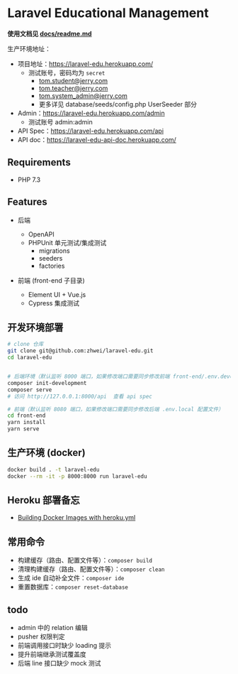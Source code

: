 # Laravel Educational Management

**使用文档见 [docs/readme.md](./docs/readme.md)**

生产环境地址：
- 项目地址：<https://laravel-edu.herokuapp.com/>
  - 测试账号，密码均为 `secret`
    - tom.student@jerry.com 
    - tom.teacher@jerry.com 
    - tom.system_admin@jerry.com
    - 更多详见 database/seeds/config.php UserSeeder 部分
- Admin：<https://laravel-edu.herokuapp.com/admin>
  - 测试账号 admin:admin
- API Spec：<https://laravel-edu.herokuapp.com/api>
- API doc：<https://laravel-edu-api-doc.herokuapp.com/>

## Requirements

- PHP 7.3

## Features

- 后端
    - OpenAPI
    - PHPUnit 单元测试/集成测试
      - migrations
      - seeders
      - factories

- 前端 (front-end 子目录)
    - Element UI + Vue.js
    - Cypress 集成测试

## 开发环境部署

```bash
# clone 仓库
git clone git@github.com:zhwei/laravel-edu.git
cd laravel-edu


# 后端环境（默认监听 8000 端口，如果修改端口需要同步修改前端 front-end/.env.development 配置文件）
composer init-development
composer serve
# 访问 http://127.0.0.1:8000/api  查看 api spec

# 前端（默认监听 8080 端口，如果修改端口需要同步修改后端 .env.local 配置文件）
cd front-end
yarn install
yarn serve
```

## 生产环境 (docker)

```bash
docker build . -t laravel-edu
docker --rm -it -p 8000:8000 run laravel-edu
```

## Heroku 部署备忘

- [Building Docker Images with heroku.yml](https://devcenter.heroku.com/articles/build-docker-images-heroku-yml)

## 常用命令

- 构建缓存（路由、配置文件等）：`composer build`
- 清理构建缓存（路由、配置文件等）：`composer clean`
- 生成 ide 自动补全文件：`composer ide`
- 重置数据库：`composer reset-database`

## todo

- admin 中的 relation 编辑
- pusher 权限判定
- 前端调用接口时缺少 loading 提示
- 提升前端继承测试覆盖度
- 后端 line 接口缺少 mock 测试
